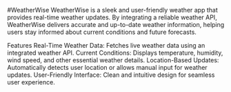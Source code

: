 #WeatherWise
WeatherWise is a sleek and user-friendly weather app that provides real-time weather updates. By integrating a reliable weather API, WeatherWise delivers accurate and up-to-date weather information, helping users stay informed about current conditions and future forecasts.

Features
Real-Time Weather Data: Fetches live weather data using an integrated weather API.
Current Conditions: Displays temperature, humidity, wind speed, and other essential weather details.
Location-Based Updates: Automatically detects user location or allows manual input for weather updates.
User-Friendly Interface: Clean and intuitive design for seamless user experience.
